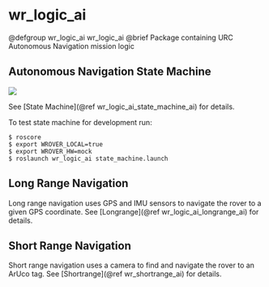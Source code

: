 # wr_logic_ai

@defgroup wr_logic_ai wr_logic_ai
@brief Package containing URC Autonomous Navigation mission logic

## Autonomous Navigation State Machine

![](NavigationStateMachine.png)

See [State Machine](@ref wr_logic_ai_state_machine_ai) for details.

To test state machine for development run:
```
$ roscore
$ export WROVER_LOCAL=true
$ export WROVER_HW=mock
$ roslaunch wr_logic_ai state_machine.launch
```

## Long Range Navigation

Long range navigation uses GPS and IMU sensors to navigate the rover to a given GPS coordinate.
See [Longrange](@ref wr_logic_ai_longrange_ai) for details.

## Short Range Navigation

Short range navigation uses a camera to find and navigate the rover to an ArUco tag.
See [Shortrange](@ref wr_shortrange_ai) for details.
